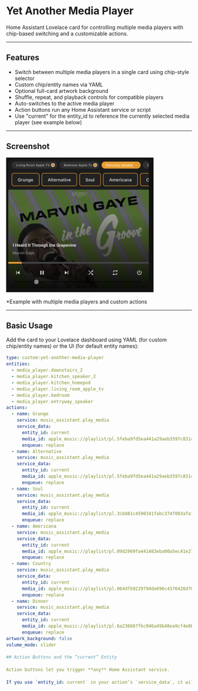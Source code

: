 # Yet Another Media Player

Home Assistant Lovelace card for controlling multiple media players with chip-based switching and a customizable actions.

---

## Features

- Switch between multiple media players in a single card using chip-style selector
- Custom chip/entity names via YAML
- Optional full-card artwork background 
- Shuffle, repeat, and playback controls for compatible players
- Auto-switches to the active media player
- Action buttons run any Home Assistant service or script
- Use "current" for the entity_id to reference the currently selected media player (see example below)

---

## Screenshot

<img src="assets/screenshot1.png" alt="Yet Another Media Player screenshot" width="400"/>

*Example with multiple media players and custom actions

---

## Basic Usage

Add the card to your Lovelace dashboard using YAML (for custom chip/entity names) or the UI (for default entity names):

```yaml
type: custom:yet-another-media-player
entities:
  - media_player.downstairs_2
  - media_player.kitchen_speaker_2
  - media_player.kitchen_homepod
  - media_player.living_room_apple_tv
  - media_player.bedroom
  - media_player.entryway_speaker
actions:
  - name: Grunge
    service: music_assistant.play_media
    service_data:
      entity_id: current
      media_id: apple_music://playlist/pl.5feba9fd5ea441a29aeb3597c8314384
      enqueue: replace
  - name: Alternative
    service: music_assistant.play_media
    service_data:
      entity_id: current
      media_id: apple_music://playlist/pl.5feba9fd5ea441a29aeb3597c8314384
      enqueue: replace
  - name: Soul
    service: music_assistant.play_media
    service_data:
      entity_id: current
      media_id: apple_music://playlist/pl.3cb881c4590341fabc374f003afaf2b4
      enqueue: replace
  - name: Americana
    service: music_assistant.play_media
    service_data:
      entity_id: current
      media_id: apple_music://playlist/pl.09d2969fa441483eba00a5ec41e279eb
      enqueue: replace
  - name: Country
    service: music_assistant.play_media
    service_data:
      entity_id: current
      media_id: apple_music://playlist/pl.064dfb9229794de696c4376426d709ac
      enqueue: replace
  - name: Dinner
    service: music_assistant.play_media
    service_data:
      entity_id: current
      media_id: apple_music://playlist/pl.6a236667fbc046a49b48ea9cf4e8b639
      enqueue: replace
artwork_background: false
volume_mode: slider

## Action Buttons and the “current” Entity

Action buttons let you trigger **any** Home Assistant service.

If you use `entity_id: current` in your action’s `service_data`, it will **automatically target the currently selected media player** in the card UI.

